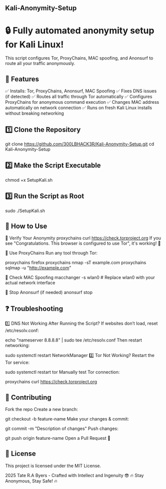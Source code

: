Kali-Anonymity-Setup
------------------------
🔒 Fully automated anonymity setup for Kali Linux!
======================================================
This script configures Tor, ProxyChains, MAC spoofing, and Anonsurf to route all your traffic anonymously.

🚀 Features
---------------------
✅ Installs: Tor, ProxyChains, Anonsurf, MAC Spoofing
✅ Fixes DNS issues (if detected)
✅ Routes all traffic through Tor automatically
✅ Configures ProxyChains for anonymous command execution
✅ Changes MAC address automatically on network connection
✅ Runs on fresh Kali Linux installs without breaking networking

1️⃣ Clone the Repository
---------------------------
git clone https://github.com/300LBHACK3R/Kali-Anonymity-Setup.git
cd Kali-Anonymity-Setup

2️⃣ Make the Script Executable
-----------------------------
chmod +x SetupKali.sh

3️⃣ Run the Script as Root
-----------------------------
sudo ./SetupKali.sh

📌 How to Use
---------------
🔹 Verify Your Anonymity
proxychains curl https://check.torproject.org
If you see "Congratulations. This browser is configured to use Tor", it's working! 🎉

🔹 Use ProxyChains
Run any tool through Tor:

proxychains firefox
proxychains nmap -sT example.com
proxychains sqlmap -u "http://example.com"

🔹 Check MAC Spoofing
macchanger -s wlan0  # Replace wlan0 with your actual network interface

🔹 Stop Anonsurf (if needed)
anonsurf stop

❓ Troubleshooting
-----------------------
1️⃣ DNS Not Working After Running the Script?
If websites don’t load, reset /etc/resolv.conf:

echo "nameserver 8.8.8.8" | sudo tee /etc/resolv.conf
Then restart networking:

sudo systemctl restart NetworkManager
2️⃣ Tor Not Working?
Restart the Tor service:

sudo systemctl restart tor
Manually test Tor connection:

proxychains curl https://check.torproject.org

🔗 Contributing
------------------
Fork the repo
Create a new branch:

git checkout -b feature-name
Make your changes & commit:

git commit -m "Description of changes"
Push changes:

git push origin feature-name
Open a Pull Request 🚀

📜 License
--------------
This project is licensed under the MIT License.

2025 Tate R.A Byers - Crafted with Intellect and Ingenuity 😎
🔥 Stay Anonymous, Stay Safe! 🔥

